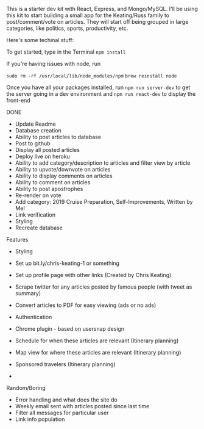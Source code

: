 This is a starter dev kit with React, Express, and Mongo/MySQL. I'll be using this kit to start building a small app for the Keating/Russ family to post/comment/vote on articles. They will start off being grouped in large categories, like politics, sports, productivity, etc.

Here's some techinal stuff:

To get started, type in the Terminal 
`npm install`

If you're having issues with node, run 

`sudo rm -rf /usr/local/lib/node_modules/npm`
`brew reinstall node`


Once you have all your packages installed, run
`npm run server-dev` to get the server going in a dev environment and
`npm run react-dev` to display the front-end


DONE
- Update Readme
- Database creation
- Ability to post articles to database
- Post to github 
- Display all posted articles
- Deploy live on heroku
- Ability to add category/description to articles and filter view by article
- Ability to upvote/downvote on articles
- Ability to display comments on articles
- Ability to comment on articles
- Ability to post apostrophes
- Re-render on vote
- Add category: 2019 Cruise Preparation, Self-Improvements, Written by Me!
- Link verification
- Styling
- Recreate database

Features
- Styling
- Set up bit.ly/chris-keating-1 or something
- Set up profile page with other links (Created by Chris Keating) 
- Scrape twitter for any articles posted by famous people (with tweet as summary)

- Convert articles to PDF for easy viewing (ads or no ads)
- Authentication
- Chrome plugin - based on usersnap design
- Schedule for when these articles are relevant (Itinerary planning)
- Map view for where these articles are relevant (Itinerary planning)
- Sponsored travelers (Itinerary planning)
- 

Random/Boring
- Error handling and what does the site do
- Weekly email sent with articles posted since last time
- Filter all messages for particular user
- Link info population